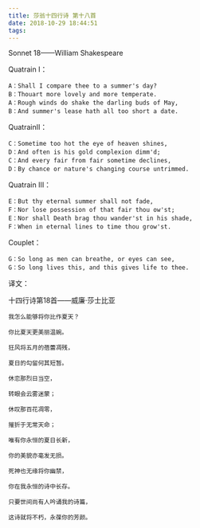 ```yaml
---
title: 莎翁十四行诗 第十八首
date: 2018-10-29 18:44:51
tags:
---
```

Sonnet 18——William Shakespeare

Quatrain I：

    A：Shall I compare thee to a summer's day?
    B：Thouart more lovely and more temperate.
    A：Rough winds do shake the darling buds of May,
    B：And summer's lease hath all too short a date.
<!--more-->
QuatrainⅡ：

    C：Sometime too hot the eye of heaven shines,
    D：And often is his gold complexion dimm'd;
    C：And every fair from fair sometime declines,
    D：By chance or nature's changing course untrimmed.

Quatrain Ⅲ：

    E：But thy eternal summer shall not fade,
    F：Nor lose possession of that fair thou ow'st;
    E：Nor shall Death brag thou wander'st in his shade,
    F：When in eternal lines to time thou grow'st.

Couplet：

    G：So long as men can breathe, or eyes can see,
    G：So long lives this, and this gives life to thee.

译文：

十四行诗第18首——威廉·莎士比亚

    我怎么能够将你比作夏天？

    你比夏天更美丽温婉。

    狂风将五月的蓓蕾凋残，

    夏日的勾留何其短暂。

    休恋那烈日当空，

    转眼会云雾迷蒙；

    休叹那百花凋零，
    
    摧折于无常天命；
    
    唯有你永恒的夏日长新，
    
    你的美貌亦毫发无损。

    死神也无缘将你幽禁，
    
    你在我永恒的诗中长存。
   
    只要世间尚有人吟诵我的诗篇，

    这诗就将不朽，永葆你的芳颜。
